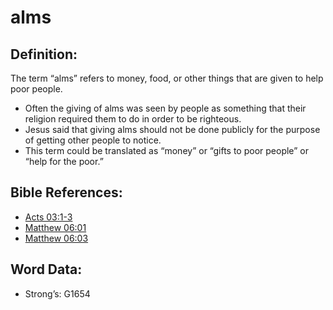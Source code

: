 # alms

## Definition:

The term “alms” refers to money, food, or other things that are given to help poor people.

* Often the giving of alms was seen by people as something that their religion required them to do in order to be righteous.
* Jesus said that giving alms should not be done publicly for the purpose of getting other people to notice.
* This term could be translated as “money” or “gifts to poor people” or “help for the poor.”

## Bible References:

* [Acts 03:1-3](rc://en/tn/help/act/03/01)
* [Matthew 06:01](rc://en/tn/help/mat/06/01)
* [Matthew 06:03](rc://en/tn/help/mat/06/03)

## Word Data:

* Strong’s: G1654
